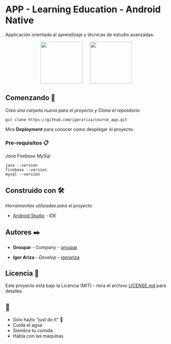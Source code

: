 # APP - Learning Education - Android Native

Applicación orientada al aprendizaje y técnicas de estudio avanzadas.
<div align="center">
    <img src="https://user-images.githubusercontent.com/18409088/127578845-c83c864b-278b-4b97-aecb-3bd36271187b.jpeg" width="130px"</img>
     &nbsp;&nbsp;&nbsp;&nbsp;
    <img src="https://user-images.githubusercontent.com/18409088/127579473-ca0a1595-654d-401a-9b8b-4a84c1d03df8.jpeg" width="130px"</img>
  
</div>

## Comenzando 🚀

_Crea una carpeta nueva para el proyecto y Clona el repositorio_

```
git clone https://github.com/igorariza/course_app.git
```

Mira **Deployment** para conocer como desplegar el proyecto.


### Pre-requisitos 📋

_Java_
_Firebase_
_MySql_

```
java --version
firebase --version
mysql --version
```

## Construido con 🛠️

_Herramientas utilizadas para el proyecto_

* [Android Studio](https://developer.android.com/studio) - IDE


## Autores ✒️

* **Groupar**   - *Company* - [groupar](https://github.com/groupargit)

* **Igor Ariza** - *Develop* - [igorariza](https://github.com/igorariza)


## Licencia 📄

Este proyecto está bajo la Licencia (MIT) - mira el archivo [LICENSE.md](LICENSE.md) para detalles

##  🎁

* Solo hazlo "just do it" 📢
* Cuida el agua
* Siembra tu comida
* Habla con las maquinas